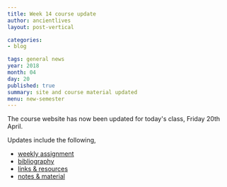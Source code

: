 ```yaml
---
title: Week 14 course update
author: ancientlives
layout: post-vertical

categories:
- blog

tags: general news
year: 2018
month: 04
day: 20
published: true
summary: site and course material updated
menu: new-semester
---
```


The course website has now been updated for today's class, Friday 20th April.

Updates include the following,

* [weekly assignment](/weekly_assignment)
* [bibliography](/bibliography)
* [links & resources](/links)
* [notes & material](/notes)
